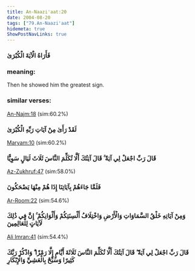 ```yaml
---
title: An-Naazi'aat:20
date: 2004-08-20
tags: ["79.An-Naazi'aat"]
hidemeta: true 
ShowPostNavLinks: true 
---
```

### فَأَرَاهُ الْآيَةَ الْكُبْرَىٰ
### meaning: 
Then he showed him the greatest sign.
### similar verses: 

[An-Najm:18](/53/18) (sim:60.2%)

### لَقَدْ رَأَىٰ مِنْ آيَاتِ رَبِّهِ الْكُبْرَىٰ

[Maryam:10](/19/10) (sim:60.2%)

### قَالَ رَبِّ اجْعَلْ لِي آيَةً ۚ قَالَ آيَتُكَ أَلَّا تُكَلِّمَ النَّاسَ ثَلَاثَ لَيَالٍ سَوِيًّا

[Az-Zukhruf:47](/43/47) (sim:58.0%)

### فَلَمَّا جَاءَهُمْ بِآيَاتِنَا إِذَا هُمْ مِنْهَا يَضْحَكُونَ

[Ar-Room:22](/30/22) (sim:54.6%)

### وَمِنْ آيَاتِهِ خَلْقُ السَّمَاوَاتِ وَالْأَرْضِ وَاخْتِلَافُ أَلْسِنَتِكُمْ وَأَلْوَانِكُمْ ۚ إِنَّ فِي ذَٰلِكَ لَآيَاتٍ لِلْعَالِمِينَ

[Ali Imran:41](/3/41) (sim:54.4%)

### قَالَ رَبِّ اجْعَلْ لِي آيَةً ۖ قَالَ آيَتُكَ أَلَّا تُكَلِّمَ النَّاسَ ثَلَاثَةَ أَيَّامٍ إِلَّا رَمْزًا ۗ وَاذْكُرْ رَبَّكَ كَثِيرًا وَسَبِّحْ بِالْعَشِيِّ وَالْإِبْكَارِ
